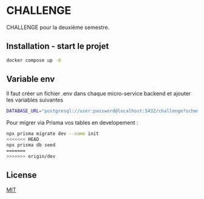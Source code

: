# CHALLENGE

CHALLENGE pour la deuxième semestre.

## Installation - start le projet

```bash
docker compose up -d
```

## Variable env 
Il faut créer un fichier .env dans chaque micro-service backend et ajouter les variables suivantes

```bash
DATABASE_URL="postgresql://user:password@localhost:5432/challenge?schema=public"
```


Pour migrer via Prisma vos tables en developement : 

```bash
npx prisma migrate dev --name init
<<<<<<< HEAD
npx prisma db seed
=======
>>>>>>> origin/dev

```

## License

[MIT](https://choosealicense.com/licenses/mit/)
